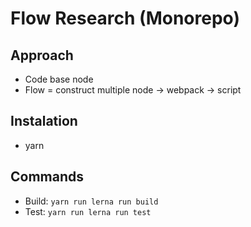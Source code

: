 # Flow Research (Monorepo)

## Approach

- Code base node
- Flow = construct multiple node -> webpack -> script

## Instalation

- yarn

## Commands

- Build: `yarn run lerna run build`
- Test: `yarn run lerna run test`

